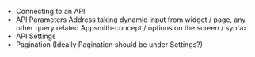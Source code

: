 - Connecting to an API
- API Parameters Address taking dynamic input from widget / page, any other query related Appsmith-concept / options on the screen / syntax
- API Settings
- Pagination (Ideally Pagination should be under Settings?)

